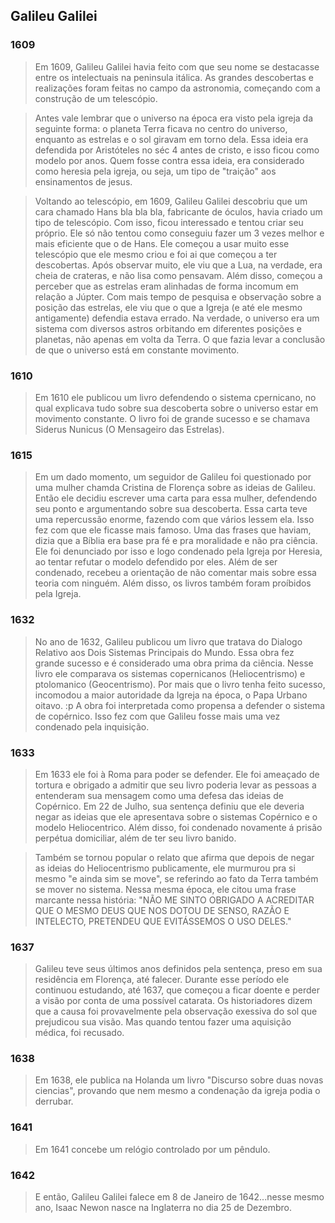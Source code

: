 ## Galileu Galilei 

### 1609
 
 <!-- Telescópio -->

> Em 1609, Galileu Galilei havia feito com que seu nome se destacasse entre os intelectuais na peninsula itálica. 
> As grandes descobertas e realizações foram feitas no campo da astronomia, começando com a construção de um telescópio.

<!-- O que a igreja defendia -->

> Antes vale lembrar que o universo na época era visto pela igreja da seguinte forma: o planeta Terra ficava no centro do universo, enquanto as estrelas e o sol giravam em torno dela. Essa ideia era defendida por Aristóteles no séc 4 antes de cristo, e isso ficou como modelo por anos. Quem fosse contra essa ideia, era considerado como heresia pela igreja, ou seja, um tipo de "traição" aos ensinamentos de jesus.

<!-- Descobertas com o telescópio -->

> Voltando ao telescópio, em 1609, Galileu Galilei descobriu que um cara chamado Hans bla bla bla, fabricante de óculos, havia criado um tipo de telescópio. Com isso, ficou interessado e tentou criar seu próprio. 
> Ele só não tentou como conseguiu fazer um 3 vezes melhor e mais eficiente que o de Hans.
> Ele começou a usar muito esse telescópio que ele mesmo criou e foi ai que começou a ter descobertas. Após observar muito, ele viu que a Lua, na verdade, era cheia de crateras, e não lisa como pensavam.
> Além disso, começou a perceber que as estrelas eram alinhadas de forma incomum em relação a Júpter. Com mais tempo de pesquisa e observação sobre a posição das estrelas, ele viu que o que a Igreja (e até ele mesmo antigamente) defendia estava errado. Na verdade, o universo era um sistema com diversos astros orbitando em diferentes posições e planetas, não apenas em volta da Terra. O que fazia levar a conclusão de que o universo está em constante movimento.

### 1610
> Em 1610 ele publicou um livro defendendo o sistema cpernicano, no qual explicava tudo sobre sua descoberta sobre o universo estar em movimento constante.
> O livro foi de grande sucesso e se chamava Siderus Nunicus (O Mensageiro das Estrelas).

### 1615
> Em um dado momento, um seguidor de Galileu foi questionado por uma mulher chamda Cristina de Florença sobre as ideias de Galileu. Então ele decidiu escrever uma carta para essa mulher, defendendo seu ponto e argumentando sobre sua descoberta. Essa carta teve uma repercussão enorme, fazendo com que vários lessem ela. Isso fez com que ele ficasse mais famoso.
> Uma das frases que haviam, dizia que a Bíblia era base pra fé e pra moralidade e não pra ciência.
> Ele foi denunciado por isso e logo condenado pela Igreja por Heresia, ao tentar refutar o modelo defendido por eles. Além de ser condenado, recebeu a orientação de não comentar mais sobre essa teoria com ninguém. Além disso, os livros também foram proíbidos pela Igreja.

### 1632
> No ano de 1632, Galileu publicou um livro que tratava do Dialogo Relativo aos Dois Sistemas Principais do Mundo. Essa obra fez grande sucesso e é considerado uma obra prima da ciência.
> Nesse livro ele comparava os sistemas copernicanos (Heliocentrismo) e ptolomanico (Geocentrismo). Por mais que o livro tenha feito sucesso, incomodou a maior autoridade da Igreja na época, o Papa Urbano oitavo. :p
> A obra foi interpretada como propensa a defender o sistema de copérnico. Isso fez com que Galileu fosse mais uma vez condenado pela inquisição.

### 1633
> Em 1633 ele foi à Roma para poder se defender.
> Ele foi ameaçado de tortura e obrigado a admitir que seu livro poderia levar as pessoas a entenderam sua mensagem como uma defesa das ideias de Copérnico.
> Em 22 de Julho, sua sentença definiu que ele deveria negar as ideias que ele apresentava sobre o sistemas Copérnico e o modelo Heliocentrico.
> Além disso, foi condenado novamente á prisão perpétua domiciliar, além de ter seu livro banido.

> Também se tornou popular o relato que afirma que depois de negar as ideias do Heliocentrismo publicamente, ele murmurou pra si mesmo "e ainda sim se move", se referindo ao fato da Terra também se mover no sistema.
> Nessa mesma época, ele citou uma frase marcante nessa história: "NÃO ME SINTO OBRIGADO A ACREDITAR QUE O MESMO DEUS QUE NOS DOTOU DE SENSO, RAZÃO E INTELECTO, PRETENDEU QUE EVITÁSSEMOS O USO DELES."

### 1637
> Galileu teve seus últimos anos definidos pela sentença, preso em sua residência em Florença, até falecer.
> Durante esse período ele continuou estudando, até 1637, que começou a ficar doente e perder a visão por conta de uma possível catarata. Os historiadores dizem que a causa foi provavelmente pela observação exessiva do sol que prejudicou sua visão. Mas quando tentou fazer uma aquisição médica, foi recusado.

### 1638
> Em 1638, ele publica na Holanda um livro "Discurso sobre duas novas ciencias", provando que nem mesmo a condenação da igreja podia o derrubar.

### 1641
> Em 1641 concebe um relógio controlado por um pêndulo.

### 1642
> E então, Galileu Galilei falece em 8 de Janeiro de 1642...nesse mesmo ano, Isaac Newon nasce na Inglaterra no dia 25 de Dezembro.